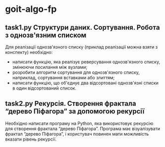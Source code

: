 # goit-algo-fp

## task1.py Структури даних. Сортування. Робота з однозв'язним списком

Для реалізації однозв'язного списку (приклад реалізації можна взяти з конспекту) необхідно:

* написати функцію, яка реалізує реверсування однозв'язного списку, змінюючи посилання між вузлами;
* розробити алгоритм сортування для однозв'язного списку, наприклад, сортування вставками або злиттям;
* написати функцію, що об'єднує два відсортовані однозв'язні списки в один відсортований список.

## task2.py Рекурсія. Створення фрактала “дерево Піфагора” за допомогою рекурсії

Необхідно написати програму на Python, яка використовує рекурсію для створення фрактала “дерево Піфагора”. Програма має візуалізувати фрактал “дерево Піфагора”, і користувач повинен мати можливість вказати рівень рекурсії. 